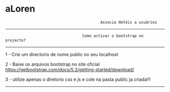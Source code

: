 # aLoren

                                              Associa Hotéis a usuários


*************************************************************************************************************
                                      Como activar o bootstrap no projecto?
*************************************************************************************************************

1 - Crie um directorio de nome public no seu localhost

2 - Baixe os arquivos bootstrap no site oficial https://getbootstrap.com/docs/5.2/getting-started/download/

3 - utilize apenas o diretorio css e js e cole na pasta public ja criada!!!

*************************************************************************************************************


